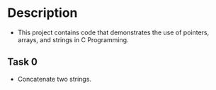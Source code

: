 # Description
- This project contains code that demonstrates the use of pointers, arrays, and strings in C Programming.

## Task 0
- Concatenate two strings.

